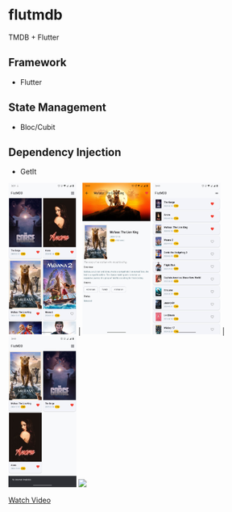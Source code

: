 # flutmdb

TMDB + Flutter

## Framework
 - Flutter

## State Management
 - Bloc/Cubit

## Dependency Injection
 - GetIt 





<img src="media/scr1.jpeg" height="300" alt="main"> | <img src="media/scr2.jpeg" height="300" alt="Detail">
<img src="media/scr3.jpeg" height="300" alt="List View"> | <img src="media/scr4.jpeg" height="300" alt="Favorite View">
<img src="media/flutemdb.gif" height="300">

[Watch Video](https://drive.google.com/file/d/1BXzB_FnHFHN9TTjoIIJWc5cJF01MsbkA/view?usp=drive_link)
